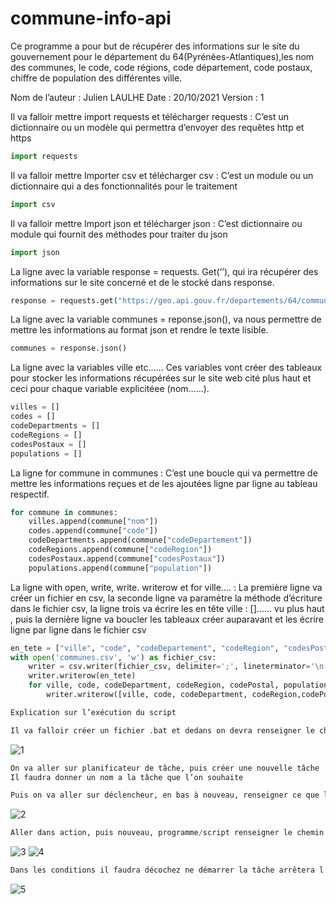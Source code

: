 # commune-info-api
Ce programme a pour but de récupérer des informations sur le site du gouvernement pour le département du 64(Pyrénées-Atlantiques),les nom des communes, le code, code régions, code département, code postaux, chiffre de population des différentes ville.


Nom de l’auteur : Julien LAULHE
Date : 20/10/2021
Version : 1

Il va falloir mettre import requests et télécharger requests : 
C’est un dictionnaire ou un modèle qui permettra d’envoyer des requêtes http et https
```py
import requests
```

Il va falloir mettre  Importer csv et télécharger csv :
C’est un module ou un dictionnaire qui a des fonctionnalités pour le traitement 
```py
import csv
```
Il va falloir mettre Import json et télécharger json :
 C’est dictionnaire ou module qui fournit des méthodes pour traiter du json
```py
import json
```
La ligne avec la variable response = requests. Get(‘’), qui ira récupérer des informations sur le site concerné et de le stocké dans response.
```py
response = requests.get("https://geo.api.gouv.fr/departements/64/communes")
```
La ligne avec la variable communes = reponse.json(), va nous permettre de mettre les informations au format json et rendre le texte lisible.
```py
communes = response.json()
```
La ligne avec la variables ville etc……
Ces variables vont créer des tableaux pour stocker les informations récupérées sur le site web cité plus haut et ceci pour chaque variable explicitéee (nom……).
```py
villes = []
codes = []
codeDepartments = []
codeRegions = []
codesPostaux = []
populations = []
```
La ligne for commune in communes :
C’est une boucle qui va permettre de mettre les informations reçues et de les ajoutées ligne par ligne au tableau respectif.
```py
for commune in communes:
    villes.append(commune["nom"])
    codes.append(commune["code"])
    codeDepartments.append(commune["codeDepartement"])
    codeRegions.append(commune["codeRegion"])
    codesPostaux.append(commune["codesPostaux"])
    populations.append(commune["population"])
```    
La ligne with open, write, write. writerow et for ville…. : 
La première ligne va créer un fichier en csv, la seconde ligne va paramètre la méthode d’écriture dans le fichier csv, la ligne trois va écrire les en tête  ville : []…… vu plus haut , puis la dernière ligne va boucler les tableaux créer auparavant et les écrire ligne par ligne dans le fichier csv
```py
en_tete = ["ville", "code", "codeDepartement", "codeRegion", "codesPostaux", "Population" ]
with open('communes.csv', 'w') as fichier_csv:
    writer = csv.writer(fichier_csv, delimiter=';', lineterminator='\n')
    writer.writerow(en_tete)
    for ville, code, codeDepartment, codeRegion, codePostal, population in zip(villes, codes, codeDepartments, codeRegions, codesPostaux, populations  ):
        writer.writerow([ville, code, codeDepartment, codeRegion,codePostal[0], population])
```
```py
Explication sur l’exécution du script
```
```py
Il va falloir créer un fichier .bat et dedans on devra renseigner le chemin ou ce trouver python et ou ce trouve le script:
```
![1](https://user-images.githubusercontent.com/92336484/138939133-f17785ff-f850-439e-926e-a62e29946ef1.png)
```py
On va aller sur planificateur de tâche, puis créer une nouvelle tâche
Il faudra donner un nom a la tâche que l’on souhaite
```
```py
Puis on va aller sur déclencheur, en bas à nouveau, renseigner ce que l’on souhaite mettre comme un fois etc…, le heure de démarrage,  on mettra le repetatage que l’on souhaite
```
![2](https://user-images.githubusercontent.com/92336484/138940043-9b75aebe-3c26-4a63-becc-b184c184231a.png)
```py
Aller dans action, puis nouveau, programme/script renseigner le chemin de PowerShell, dans ajouter un arguments renseigner le chemin du script exemple getcommunen.bat, dans commencer renseigner le chemin dans lequel ce trouve script et en terminant par \ 
```
![3](https://user-images.githubusercontent.com/92336484/138940274-24e7e1c4-6c38-4ba0-91cf-fd4f69845ab1.png)
![4](https://user-images.githubusercontent.com/92336484/138940402-c42ee428-2440-4807-9df7-07e3a6e4e003.png)
```py
Dans les conditions il faudra décochez ne démarrer la tâche arrêtera l’ordinateur passe en alimentation par batterie que si l’ordinateur est relié au secteur.
```
![5](https://user-images.githubusercontent.com/92336484/138940968-5025ff40-0e05-4f25-ac34-9faab6f02e21.png)

